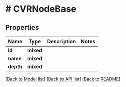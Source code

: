 # # CVRNodeBase

## Properties

Name | Type | Description | Notes
------------ | ------------- | ------------- | -------------
**id** | **mixed** |  |
**name** | **mixed** |  |
**depth** | **mixed** |  |

[[Back to Model list]](../../README.md#models) [[Back to API list]](../../README.md#endpoints) [[Back to README]](../../README.md)
